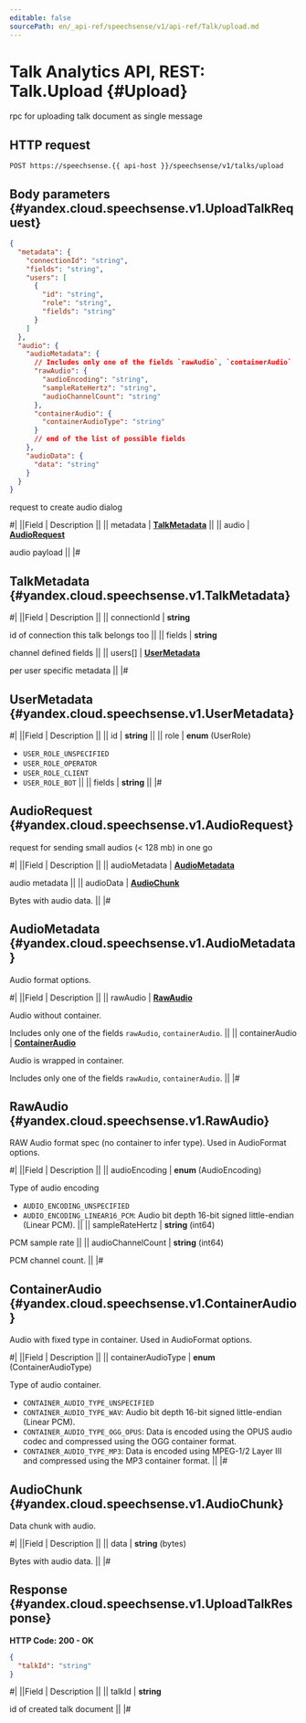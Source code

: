 ```yaml
---
editable: false
sourcePath: en/_api-ref/speechsense/v1/api-ref/Talk/upload.md
---
```


# Talk Analytics API, REST: Talk.Upload {#Upload}

rpc for uploading talk document as single message

## HTTP request

```
POST https://speechsense.{{ api-host }}/speechsense/v1/talks/upload
```

## Body parameters {#yandex.cloud.speechsense.v1.UploadTalkRequest}

```json
{
  "metadata": {
    "connectionId": "string",
    "fields": "string",
    "users": [
      {
        "id": "string",
        "role": "string",
        "fields": "string"
      }
    ]
  },
  "audio": {
    "audioMetadata": {
      // Includes only one of the fields `rawAudio`, `containerAudio`
      "rawAudio": {
        "audioEncoding": "string",
        "sampleRateHertz": "string",
        "audioChannelCount": "string"
      },
      "containerAudio": {
        "containerAudioType": "string"
      }
      // end of the list of possible fields
    },
    "audioData": {
      "data": "string"
    }
  }
}
```

request to create audio dialog

#|
||Field | Description ||
|| metadata | **[TalkMetadata](#yandex.cloud.speechsense.v1.TalkMetadata)** ||
|| audio | **[AudioRequest](#yandex.cloud.speechsense.v1.AudioRequest)**

audio payload ||
|#

## TalkMetadata {#yandex.cloud.speechsense.v1.TalkMetadata}

#|
||Field | Description ||
|| connectionId | **string**

id of connection this talk belongs too ||
|| fields | **string**

channel defined fields ||
|| users[] | **[UserMetadata](#yandex.cloud.speechsense.v1.UserMetadata)**

per user specific metadata ||
|#

## UserMetadata {#yandex.cloud.speechsense.v1.UserMetadata}

#|
||Field | Description ||
|| id | **string** ||
|| role | **enum** (UserRole)

- `USER_ROLE_UNSPECIFIED`
- `USER_ROLE_OPERATOR`
- `USER_ROLE_CLIENT`
- `USER_ROLE_BOT` ||
|| fields | **string** ||
|#

## AudioRequest {#yandex.cloud.speechsense.v1.AudioRequest}

request for sending small audios (< 128 mb) in one go

#|
||Field | Description ||
|| audioMetadata | **[AudioMetadata](#yandex.cloud.speechsense.v1.AudioMetadata)**

audio metadata ||
|| audioData | **[AudioChunk](#yandex.cloud.speechsense.v1.AudioChunk)**

Bytes with audio data. ||
|#

## AudioMetadata {#yandex.cloud.speechsense.v1.AudioMetadata}

Audio format options.

#|
||Field | Description ||
|| rawAudio | **[RawAudio](#yandex.cloud.speechsense.v1.RawAudio)**

Audio without container.

Includes only one of the fields `rawAudio`, `containerAudio`. ||
|| containerAudio | **[ContainerAudio](#yandex.cloud.speechsense.v1.ContainerAudio)**

Audio is wrapped in container.

Includes only one of the fields `rawAudio`, `containerAudio`. ||
|#

## RawAudio {#yandex.cloud.speechsense.v1.RawAudio}

RAW Audio format spec (no container to infer type). Used in AudioFormat options.

#|
||Field | Description ||
|| audioEncoding | **enum** (AudioEncoding)

Type of audio encoding

- `AUDIO_ENCODING_UNSPECIFIED`
- `AUDIO_ENCODING_LINEAR16_PCM`: Audio bit depth 16-bit signed little-endian (Linear PCM). ||
|| sampleRateHertz | **string** (int64)

PCM sample rate ||
|| audioChannelCount | **string** (int64)

PCM channel count. ||
|#

## ContainerAudio {#yandex.cloud.speechsense.v1.ContainerAudio}

Audio with fixed type in container. Used in AudioFormat options.

#|
||Field | Description ||
|| containerAudioType | **enum** (ContainerAudioType)

Type of audio container.

- `CONTAINER_AUDIO_TYPE_UNSPECIFIED`
- `CONTAINER_AUDIO_TYPE_WAV`: Audio bit depth 16-bit signed little-endian (Linear PCM).
- `CONTAINER_AUDIO_TYPE_OGG_OPUS`: Data is encoded using the OPUS audio codec and compressed using the OGG container format.
- `CONTAINER_AUDIO_TYPE_MP3`: Data is encoded using MPEG-1/2 Layer III and compressed using the MP3 container format. ||
|#

## AudioChunk {#yandex.cloud.speechsense.v1.AudioChunk}

Data chunk with audio.

#|
||Field | Description ||
|| data | **string** (bytes)

Bytes with audio data. ||
|#

## Response {#yandex.cloud.speechsense.v1.UploadTalkResponse}

**HTTP Code: 200 - OK**

```json
{
  "talkId": "string"
}
```

#|
||Field | Description ||
|| talkId | **string**

id of created talk document ||
|#